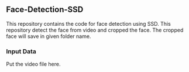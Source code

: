 
## Face-Detection-SSD
This repository contains the code for face detection using SSD. This repository detect the face from video and cropped the face. The cropped face will save in given folder name.

### Input Data

Put the video file here.